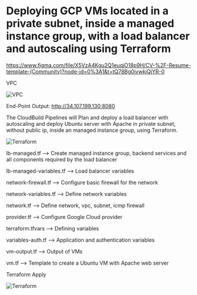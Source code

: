 # Deploying GCP VMs located in a private subnet, inside a managed instance group, with a load balancer and autoscaling using Terraform
https://www.figma.com/file/X5VzA4Kgu2Q1euqjO18p9H/CV-%2F-Resume-template-(Community)?node-id=0%3A1&t=tQ78Bg0ivwkjQjYR-0

VPC 

![VPC](./terraform/vpc.png)

End-Point Output: http://34.107.199.130:8080


The CloudBuild Pipelines will Plan and deploy a load balancer with autoscaling and deploy Ubuntu server with Apache in private subnet, without public ip, inside an managed instance group, using Terraform.

![Terraform](./terraform/cloudbuild-apply.png)


lb-managed.tf --> Create managed instance group, backend services and all components required by the load balancer 

lb-managed-variables.tf --> Load balancer variables

network-firewall.tf --> Configure basic firewall for the network

network-variables.tf --> Define network variables

network.tf --> Define network, vpc, subnet, icmp firewall

provider.tf --> Configure Google Cloud provider

terraform.tfvars --> Defining variables 

variables-auth.tf --> Application and authentication variables

vm-output.tf --> Output of VMs 

vm.tf --> Template to create a Ubuntu VM with Apache web server

Terraform Apply

![Terraform](./terraform/terraform-apply.png)

     
